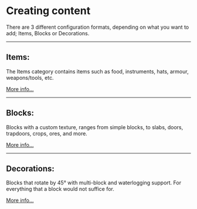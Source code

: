 # Creating content

There are 3 different configuration formats, depending on what you want to add;
Items, Blocks or Decorations.

---

## Items:

The Items category contains items such as food, instruments, hats, armour, weapons/tools, etc.

[More info...](items.md)

---

## Blocks:
Blocks with a custom texture, ranges from simple blocks, to slabs, doors, trapdoors, crops, ores, and more. 

[More info...](blocks.md)

---

## Decorations:
Blocks that rotate by 45° with multi-block and waterlogging support.
For everything that a block would not suffice for.

[More info...](decorations.md)
